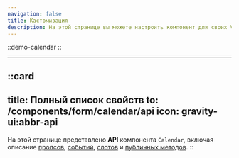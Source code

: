 ```yaml
---
navigation: false
title: Кастомизация
description: На этой странице вы можете настроить компонент для своих Vue-приложений, изменяя его свойства под свои нужды. Доступен живой предпросмотр кода и поведения компонента, что позволяет легко создавать динамичные и удобные интерфейсы.
---
```


::demo-calendar
::

---

::card
---
title: Полный список свойств
to: /components/form/calendar/api
icon: gravity-ui:abbr-api
---
На этой странице представлено **API** компонента `Calendar`, включая
описание [пропсов](/components/form/calendar/api#props), [событий](/components/form/calendar/api#emits), [слотов](/components/form/calendar/api#slots)
и [публичных методов](/components/form/calendar/api#expose).
::